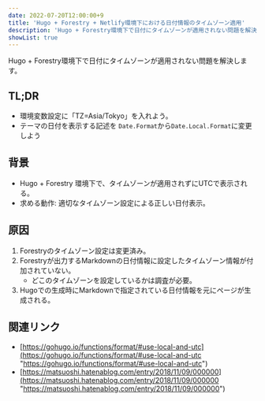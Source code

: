 ```yaml
---
date: 2022-07-20T12:00:00+9
title: 'Hugo + Forestry + Netlify環境下における日付情報のタイムゾーン適用'
description: 'Hugo + Forestry環境下で日付にタイムゾーンが適用されない問題を解決します。'
showList: true
---
```


Hugo + Forestry環境下で日付にタイムゾーンが適用されない問題を解決します。

<!--more-->

## TL;DR

* 環境変数設定に「TZ=Asia/Tokyo」を入れよう。
* テーマの日付を表示する記述を `Date.Format`から`Date.Local.Format`に変更しよう

## 背景

* Hugo + Forestry 環境下で、タイムゾーンが適用されずにUTCで表示される。
* 求める動作: 適切なタイムゾーン設定による正しい日付表示。

## 原因

1. Forestryのタイムゾーン設定は変更済み。
2. Forestryが出力するMarkdownの日付情報に設定したタイムゾーン情報が付加されていない。
   * どこのタイムゾーンを設定しているかは調査が必要。
3. Hugoでの生成時にMarkdownで指定されている日付情報を元にページが生成される。

## 関連リンク

* [https://gohugo.io/functions/format/#use-local-and-utc](https://gohugo.io/functions/format/#use-local-and-utc "https://gohugo.io/functions/format/#use-local-and-utc")
* [https://matsuoshi.hatenablog.com/entry/2018/11/09/000000](https://matsuoshi.hatenablog.com/entry/2018/11/09/000000 "https://matsuoshi.hatenablog.com/entry/2018/11/09/000000")